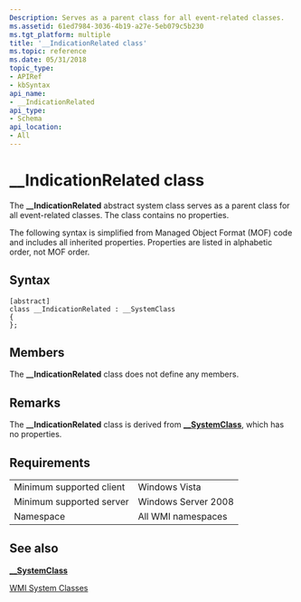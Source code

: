 ```yaml
---
Description: Serves as a parent class for all event-related classes.
ms.assetid: 61ed7984-3036-4b19-a27e-5eb079c5b230
ms.tgt_platform: multiple
title: '__IndicationRelated class'
ms.topic: reference
ms.date: 05/31/2018
topic_type: 
- APIRef
- kbSyntax
api_name: 
- __IndicationRelated
api_type: 
- Schema
api_location: 
- All
---
```


# \_\_IndicationRelated class

The **\_\_IndicationRelated** abstract system class serves as a parent class for all event-related classes. The class contains no properties.

The following syntax is simplified from Managed Object Format (MOF) code and includes all inherited properties. Properties are listed in alphabetic order, not MOF order.

## Syntax

``` syntax
[abstract]
class __IndicationRelated : __SystemClass
{
};
```

## Members

The **\_\_IndicationRelated** class does not define any members.

## Remarks

The **\_\_IndicationRelated** class is derived from [**\_\_SystemClass**](--systemclass.md), which has no properties.

## Requirements



|                                     |                                |
|-------------------------------------|--------------------------------|
| Minimum supported client<br/> | Windows Vista<br/>       |
| Minimum supported server<br/> | Windows Server 2008<br/> |
| Namespace<br/>                | All WMI namespaces<br/>  |



## See also

<dl> <dt>

[**\_\_SystemClass**](/windows/desktop/WmiSdk/--systemclass)
</dt> <dt>

[WMI System Classes](wmi-system-classes.md)
</dt> </dl>

 

